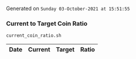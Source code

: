 Generated on `Sunday 03-October-2021 at 15:51:55`

### Current to Target Coin Ratio
`current_coin_ratio.sh`

Date|Current|Target|Ratio
---|---|---|---
